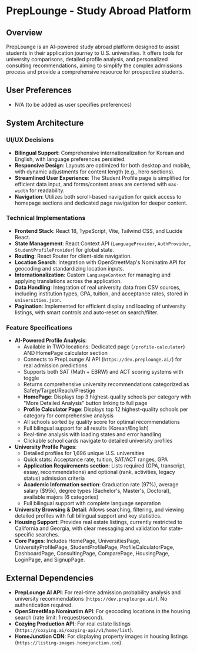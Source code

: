 # PrepLounge - Study Abroad Platform

## Overview
PrepLounge is an AI-powered study abroad platform designed to assist students in their application journey to U.S. universities. It offers tools for university comparisons, detailed profile analysis, and personalized consulting recommendations, aiming to simplify the complex admissions process and provide a comprehensive resource for prospective students.

## User Preferences
- N/A (to be added as user specifies preferences)

## System Architecture

### UI/UX Decisions
- **Bilingual Support**: Comprehensive internationalization for Korean and English, with language preferences persisted.
- **Responsive Design**: Layouts are optimized for both desktop and mobile, with dynamic adjustments for content length (e.g., hero sections).
- **Streamlined User Experience**: The Student Profile page is simplified for efficient data input, and forms/content areas are centered with `max-width` for readability.
- **Navigation**: Utilizes both scroll-based navigation for quick access to homepage sections and dedicated page navigation for deeper content.

### Technical Implementations
- **Frontend Stack**: React 18, TypeScript, Vite, Tailwind CSS, and Lucide React.
- **State Management**: React Context API (`LanguageProvider`, `AuthProvider`, `StudentProfileProvider`) for global state.
- **Routing**: React Router for client-side navigation.
- **Location Search**: Integration with OpenStreetMap's Nominatim API for geocoding and standardizing location inputs.
- **Internationalization**: Custom `LanguageContext` for managing and applying translations across the application.
- **Data Handling**: Integration of real university data from CSV sources, including institution types, GPA, tuition, and acceptance rates, stored in `universities.json`.
- **Pagination**: Implemented for efficient display and loading of university listings, with smart controls and auto-reset on search/filter.

### Feature Specifications
- **AI-Powered Profile Analysis**: 
  - Available in TWO locations: Dedicated page (`/profile-calculator`) AND HomePage calculator section
  - Connects to PrepLounge AI API (`https://dev.preplounge.ai/`) for real admission predictions
  - Supports both SAT (Math + EBRW) and ACT scoring systems with toggle
  - Returns comprehensive university recommendations categorized as Safety/Target/Reach/Prestige
  - **HomePage**: Displays top 3 highest-quality schools per category with "More Detailed Analysis" button linking to full page
  - **Profile Calculator Page**: Displays top 12 highest-quality schools per category for comprehensive analysis
  - All schools sorted by quality score for optimal recommendations
  - Full bilingual support for all results (Korean/English)
  - Real-time analysis with loading states and error handling
  - Clickable school cards navigate to detailed university profiles
- **University Profile Pages**: 
  - Detailed profiles for 1,696 unique U.S. universities
  - Quick stats: Acceptance rate, tuition, SAT/ACT ranges, GPA
  - **Application Requirements section**: Lists required (GPA, transcript, essay, recommendations) and optional (rank, activities, legacy status) admission criteria
  - **Academic Information section**: Graduation rate (97%), average salary ($95k), degree types (Bachelor's, Master's, Doctoral), available majors (6 categories)
  - Full bilingual support with complete language separation
- **University Browsing & Detail**: Allows searching, filtering, and viewing detailed profiles with full bilingual support and key statistics.
- **Housing Support**: Provides real estate listings, currently restricted to California and Georgia, with clear messaging and validation for state-specific searches.
- **Core Pages**: Includes HomePage, UniversitiesPage, UniversityProfilePage, StudentProfilePage, ProfileCalculatorPage, DashboardPage, ConsultingPage, ComparePage, HousingPage, LoginPage, and SignupPage.

## External Dependencies
- **PrepLounge AI API**: For real-time admission probability analysis and university recommendations (`https://dev.preplounge.ai/`). No authentication required.
- **OpenStreetMap Nominatim API**: For geocoding locations in the housing search (rate limit: 1 request/second).
- **Cozying Production API**: For real estate listings (`https://cozying.ai/cozying-api/v1/home/list`).
- **HomeJunction CDN**: For displaying property images in housing listings (`https://listing-images.homejunction.com`).